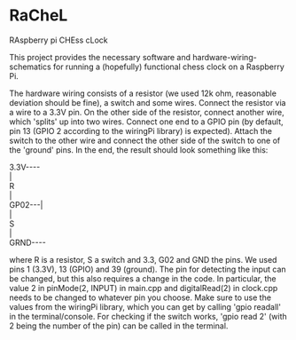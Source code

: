 # RaCheL
RAspberry pi CHEss cLock

This project provides the necessary software and hardware-wiring-schematics for running a (hopefully) functional chess clock on a Raspberry Pi.


The hardware wiring consists of a resistor (we used 12k ohm, reasonable deviation should be fine), a switch and some wires.
Connect the resistor via a wire to a 3.3V pin.
On the other side of the resistor, connect another wire, which 'splits' up into two wires.
Connect one end to a GPIO pin (by default, pin 13 (GPIO 2 according to the wiringPi library) is expected).
Attach the switch to the other wire and connect the other side of the switch to one of the 'ground' pins.
In the end, the result should look something like this:

3.3V----   
       |   
       R   
       |   
GP02---|  
       |  
       S  
       |   
GRND----   

where R is a resistor, S a switch and 3.3, G02 and GND the pins.
We used pins 1 (3.3V), 13 (GPIO) and 39 (ground).
The pin for detecting the input can be changed, but this also requires a change in the code.
In particular, the value 2 in pinMode(2, INPUT) in main.cpp and digitalRead(2) in clock.cpp needs to be changed to whatever pin you choose.
Make sure to use the values from the wiringPi library, which you can get by calling 'gpio readall' in the terminal/console.
For checking if the switch works, 'gpio read 2' (with 2 being the number of the pin) can be called in the terminal.
